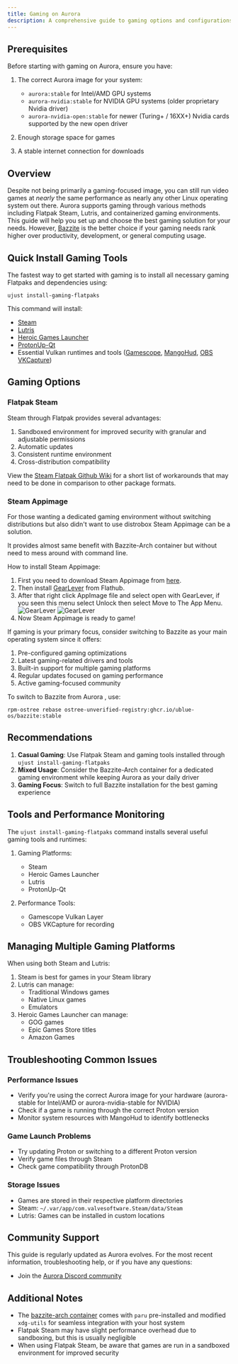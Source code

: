 ```yaml
---
title: Gaming on Aurora
description: A comprehensive guide to gaming options and configurations on Aurora
---
```


## Prerequisites

Before starting with gaming on Aurora, ensure you have:

1. The correct Aurora image for your system:
   - `aurora:stable` for Intel/AMD GPU systems
   - `aurora-nvidia:stable` for NVIDIA GPU systems (older proprietary Nvidia driver)
   - `aurora-nvidia-open:stable` for newer (Turing+ / 16XX+) Nvidia cards supported by the new open driver

2. Enough storage space for games
3. A stable internet connection for downloads

## Overview

Despite not being primarily a gaming-focused image, you can still run video games at _nearly_ the same performance as nearly any other Linux operating system out there. Aurora supports gaming through various methods including Flatpak Steam, Lutris, and containerized gaming environments. This guide will help you set up and choose the best gaming solution for your needs. However, [Bazzite](https://bazzite.gg) is the better choice if your gaming needs rank higher over productivity, development, or general computing usage.

## Quick Install Gaming Tools

The fastest way to get started with gaming is to install all necessary gaming Flatpaks and dependencies using:

```command
ujust install-gaming-flatpaks
```

This command will install:

- [Steam](https://store.steampowered.com/about/)
- [Lutris](https://lutris.net/)
- [Heroic Games Launcher](https://heroicgameslauncher.com/)
- [ProtonUp-Qt](https://davidotek.github.io/protonup-qt/)
- Essential Vulkan runtimes and tools ([Gamescope](https://github.com/ValveSoftware/gamescope), [MangoHud](https://github.com/flightlessmango/MangoHud), [OBS VKCapture](https://github.com/nowrep/obs-vkcapture))

## Gaming Options

### Flatpak Steam

Steam through Flatpak provides several advantages:

1. Sandboxed environment for improved security with granular and adjustable permissions
2. Automatic updates
3. Consistent runtime environment
4. Cross-distribution compatibility

View the [Steam Flatpak Github Wiki](https://github.com/flathub/com.valvesoftware.Steam/wiki) for a short list of workarounds that may need to be done in comparison to other package formats.

### Steam Appimage

For those wanting a dedicated gaming environment without switching distributions but also didn't want to use distrobox Steam Appimage can be a solution.

It provides almost same benefit with Bazzite-Arch container but without need to mess around with command line.

How to install Steam Appimage:

1.  First you need to download Steam Appimage from [here](https://github.com/ivan-hc/Steam-appimage/releases).
2.  Then install [GearLever](https://flathub.org/apps/it.mijorus.gearlever) from Flathub.
3.  After that right click AppImage file and select open with GearLever, if you seen this menu select Unlock then select
    Move to The App Menu.
    ![GearLever](/img/steam/gearlever1.png)
    ![GearLever](/img/steam/gearlever2.png)
4.  Now Steam Appimage is ready to game!

If gaming is your primary focus, consider switching to Bazzite as your main operating system since it offers:

1. Pre-configured gaming optimizations
2. Latest gaming-related drivers and tools
3. Built-in support for multiple gaming platforms
4. Regular updates focused on gaming performance
5. Active gaming-focused community

To switch to Bazzite from Aurora , use:

```command
rpm-ostree rebase ostree-unverified-registry:ghcr.io/ublue-os/bazzite:stable
```

## Recommendations

1. **Casual Gaming**: Use Flatpak Steam and gaming tools installed through `ujust install-gaming-flatpaks`
2. **Mixed Usage**: Consider the Bazzite-Arch container for a dedicated gaming environment while keeping Aurora as your daily driver
3. **Gaming Focus**: Switch to full Bazzite installation for the best gaming experience

## Tools and Performance Monitoring

The `ujust install-gaming-flatpaks` command installs several useful gaming tools and runtimes:

1. Gaming Platforms:
   - Steam
   - Heroic Games Launcher
   - Lutris
   - ProtonUp-Qt

2. Performance Tools:
   - Gamescope Vulkan Layer
   - OBS VKCapture for recording

## Managing Multiple Gaming Platforms

When using both Steam and Lutris:

1. Steam is best for games in your Steam library
2. Lutris can manage:
   - Traditional Windows games
   - Native Linux games
   - Emulators
3. Heroic Games Launcher can manage:
   - GOG games
   - Epic Games Store titles
   - Amazon Games

## Troubleshooting Common Issues

### Performance Issues

- Verify you're using the correct Aurora image for your hardware (aurora-stable for Intel/AMD or aurora-nvidia-stable for NVIDIA)
- Check if a game is running through the correct Proton version
- Monitor system resources with MangoHud to identify bottlenecks

### Game Launch Problems

- Try updating Proton or switching to a different Proton version
- Verify game files through Steam
- Check game compatibility through ProtonDB

### Storage Issues

- Games are stored in their respective platform directories
- Steam: `~/.var/app/com.valvesoftware.Steam/data/Steam`
- Lutris: Games can be installed in custom locations

## Community Support

This guide is regularly updated as Aurora evolves. For the most recent information, troubleshooting help, or if you have any questions:

- Join the [Aurora Discord community](https://discord.gg/jN2HHespdk)

## Additional Notes

- The [bazzite-arch container](https://github.com/ublue-os/bazzite-arch) comes with `paru` pre-installed and modified `xdg-utils` for seamless integration with your host system
- Flatpak Steam may have slight performance overhead due to sandboxing, but this is usually negligible
- When using Flatpak Steam, be aware that games are run in a sandboxed environment for improved security
